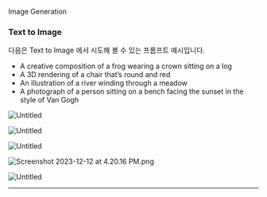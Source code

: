 Image Generation

### Text to Image

다음은 Text to Image 에서 시도해 볼 수 있는 프롬프트 예시입니다.

- A creative composition of a frog wearing a crown sitting on a log
- A 3D rendering of a chair that’s round and red
- An illustration of a river winding through a meadow
- A photograph of a person sitting on a bench facing the sunset in the style of Van Gogh

![Untitled](https://prod-files-secure.s3.us-west-2.amazonaws.com/59a50975-2c9c-4aae-9f9b-5eafac2881b4/6ad53bf3-e625-43b1-8e1a-4b71625bd083/Untitled.png)

![Untitled](https://prod-files-secure.s3.us-west-2.amazonaws.com/59a50975-2c9c-4aae-9f9b-5eafac2881b4/df078766-a94d-44c5-bf6c-57a6931c5e5a/Untitled.png)

![Untitled](https://prod-files-secure.s3.us-west-2.amazonaws.com/59a50975-2c9c-4aae-9f9b-5eafac2881b4/60d7529f-98c0-4bc0-b4f6-a95e6feef9bf/Untitled.png)

![Screenshot 2023-12-12 at 4.20.16 PM.png](https://prod-files-secure.s3.us-west-2.amazonaws.com/59a50975-2c9c-4aae-9f9b-5eafac2881b4/7afdedf6-6620-4a40-9370-87bb714f1ae0/Screenshot_2023-12-12_at_4.20.16_PM.png)

![Untitled](https://prod-files-secure.s3.us-west-2.amazonaws.com/59a50975-2c9c-4aae-9f9b-5eafac2881b4/92971576-dbae-423e-9c83-e5db7401d0ce/Untitled.png)

---
